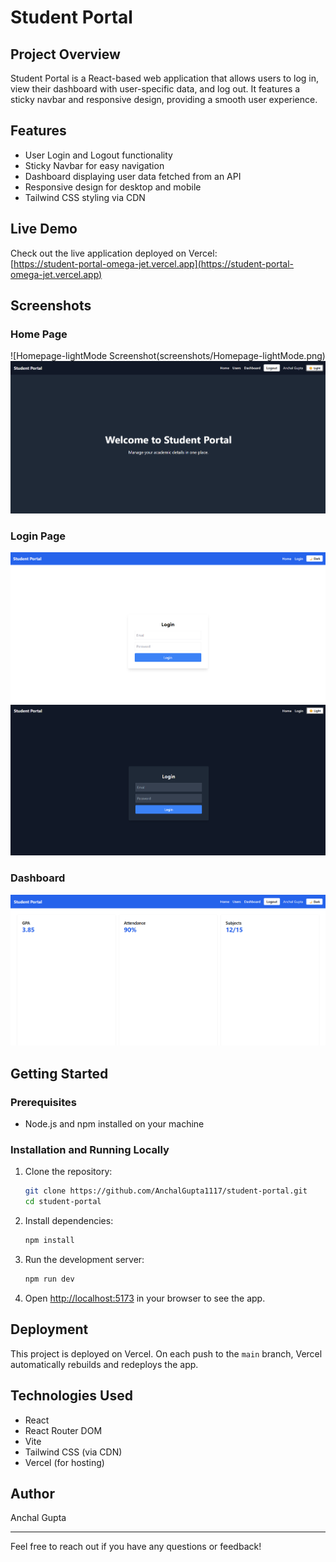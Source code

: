 # Student Portal

## Project Overview
Student Portal is a React-based web application that allows users to log in, view their dashboard with user-specific data, and log out. It features a sticky navbar and responsive design, providing a smooth user experience.

## Features
- User Login and Logout functionality
- Sticky Navbar for easy navigation
- Dashboard displaying user data fetched from an API
- Responsive design for desktop and mobile
- Tailwind CSS styling via CDN

## Live Demo
Check out the live application deployed on Vercel:  
[https://student-portal-omega-jet.vercel.app](https://student-portal-omega-jet.vercel.app)

## Screenshots

### Home Page  
![Homepage-lightMode Screenshot(screenshots/Homepage-lightMode.png)
![Homepage-darkmode Screenshot](screenshots/Homepage-darkmode.png)


### Login Page  
![Login-lightmode Screenshot](screenshots/Login-lightmode.png)
![Login-darkmode Screenshot](screenshots/Login-darkmode.png)


### Dashboard  
![Dashboard Screenshot](screenshots/dashboard.png)

## Getting Started

### Prerequisites
- Node.js and npm installed on your machine

### Installation and Running Locally

1. Clone the repository:
    ```bash
    git clone https://github.com/AnchalGupta1117/student-portal.git
    cd student-portal
    ```

2. Install dependencies:
    ```bash
    npm install
    ```

3. Run the development server:
    ```bash
    npm run dev
    ```

4. Open [http://localhost:5173](http://localhost:5173) in your browser to see the app.

## Deployment
This project is deployed on Vercel. On each push to the `main` branch, Vercel automatically rebuilds and redeploys the app.

## Technologies Used
- React
- React Router DOM
- Vite
- Tailwind CSS (via CDN)
- Vercel (for hosting)

## Author
Anchal Gupta

---

Feel free to reach out if you have any questions or feedback!

